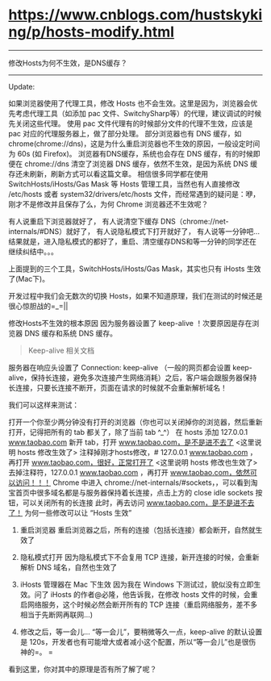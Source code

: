 # https://www.cnblogs.com/hustskyking/p/hosts-modify.html



<hr>


修改Hosts为何不生效，是DNS缓存？


<hr>



Update:

如果浏览器使用了代理工具，修改 Hosts 也不会生效。这里是因为，浏览器会优先考虑代理工具（如添加 pac 文件、SwitchySharp等）的代理，建议调试的时候先关闭这些代理。
使用 pac 文件代理有的时候部分文件的代理不生效，应该是 pac 对应的代理服务器上，做了部分处理。
部分浏览器也有 DNS 缓存，如 chrome(chrome://dns)，这是为什么重启浏览器也不生效的原因，一般设定时间为 60s (如 Firefox)。
浏览器有DNS缓存，系统也会存在 DNS 缓存，有的时候即便在 chrome://dns 清空了浏览器 DNS 缓存，依然不生效，是因为系统 DNS 缓存还未刷新，刷新方式可以看这篇文章。
相信很多同学都在使用 SwitchHosts/iHosts/Gas Mask 等 Hosts 管理工具，当然也有人直接修改 /etc/hosts 或者 system32/drivers/etc/hosts 文件，而经常遇到的疑问是：咿，刚才不是修改并且保存了么，为何 Chrome 浏览器还不生效呢？

有人说重启下浏览器就好了，
有人说清空下缓存 DNS（chrome://net-internals/#DNS）就好了，
有人说隐私模式下打开就好了，
有人说等一分钟吧...
结果就是，进入隐私模式的都好了，重启、清空缓存DNS和等一分钟的同学还在继续纠结中。。。

上面提到的三个工具，SwitchHosts/iHosts/Gas Mask，其实也只有 iHosts 生效了(Mac下)。

开发过程中我们会无数次的切换 Hosts，如果不知道原理，我们在测试的时候还是很心惊胆战的=_=||

修改Hosts不生效的根本原因
因为服务器设置了 keep-alive ！次要原因是存在浏览器 DNS 缓存和系统 DNS 缓存。

> Keep-alive 相关文档

服务器在响应头设置了 Connection: keep-alive （一般的网页都会设置 keep-alive，保持长连接，避免多次连接产生网络消耗）之后，客户端会跟服务器保持长连接，只要长连接不断开，页面在请求的时候就不会重新解析域名！

我们可以这样来测试：

打开一个你至少两分钟没有打开的浏览器（你也可以关闭掉你的浏览器，然后重新打开，记得把所有的 tab 都关了，除了当前 tab ^_^）
在 hosts 添加 127.0.0.1 www.taobao.com
新开 tab，打开 www.taobao.com，是不是进不去了 <这里说明 hosts 修改生效了>
注释掉刚才hosts修改，# 127.0.0.1 www.taobao.com ，再打开 www.taobao.com，很好，正常打开了 <这里说明 hosts 修改也生效了>
去掉注释符，127.0.0.1 www.taobao.com ，再打开 www.taobao.com，依然可以访问！！！
Chrome 中进入 chrome://net-internals/#sockets，，可以看到淘宝首页中很多域名都是与服务器保持着长连接，点击上方的 close idle sockets 按钮，可以关闭所有的长连接
此时，再去访问 www.taobao.com，是不是进不去了！
为何一些修改可以让 “Hosts 生效”
1. 重启浏览器
重启浏览器之后，所有的连接（包括长连接）都会断开，自然就生效了

2. 隐私模式打开
因为隐私模式下不会复用 TCP 连接，新开连接的时候，会重新解析 DNS 域名，自然也生效了

3. iHosts 管理器在 Mac 下生效
因为我在 Windows 下测试过，貌似没有立即生效。问了 iHosts 的作者@必隆，他告诉我，在修改 hosts 文件的时候，会重启网络服务，这个时候必然会断开所有的 TCP 连接（重启网络服务，差不多相当于先断网再联网...)

4. 修改之后，等一会儿...
“等一会儿”，要稍微等久一点，keep-alive 的默认设置是 120s，开发者也有可能增大或者减小这个配置，所以“等一会儿”也是很伤神的=。 =

看到这里，你对其中的原理是否有所了解了呢？
